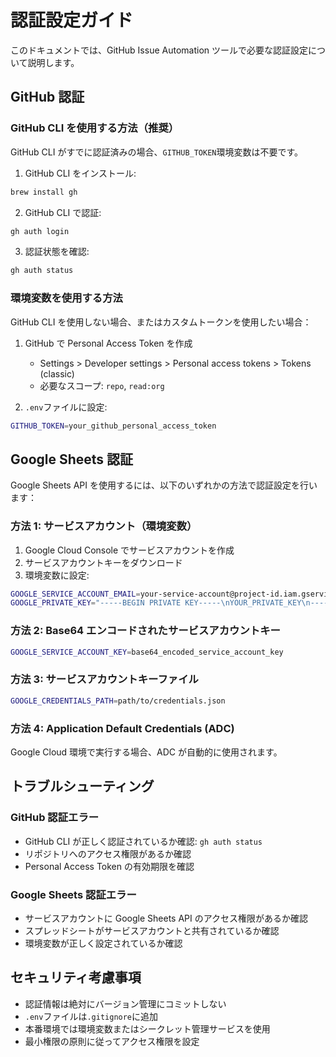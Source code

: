 # 認証設定ガイド

このドキュメントでは、GitHub Issue Automation ツールで必要な認証設定について説明します。

## GitHub 認証

### GitHub CLI を使用する方法（推奨）

GitHub CLI がすでに認証済みの場合、`GITHUB_TOKEN`環境変数は不要です。

1. GitHub CLI をインストール:

```bash
brew install gh
```

2. GitHub CLI で認証:

```bash
gh auth login
```

3. 認証状態を確認:

```bash
gh auth status
```

### 環境変数を使用する方法

GitHub CLI を使用しない場合、またはカスタムトークンを使用したい場合：

1. GitHub で Personal Access Token を作成
   - Settings > Developer settings > Personal access tokens > Tokens (classic)
   - 必要なスコープ: `repo`, `read:org`

2. `.env`ファイルに設定:

```bash
GITHUB_TOKEN=your_github_personal_access_token
```

## Google Sheets 認証

Google Sheets API を使用するには、以下のいずれかの方法で認証設定を行います：

### 方法 1: サービスアカウント（環境変数）

1. Google Cloud Console でサービスアカウントを作成
2. サービスアカウントキーをダウンロード
3. 環境変数に設定:

```bash
GOOGLE_SERVICE_ACCOUNT_EMAIL=your-service-account@project-id.iam.gserviceaccount.com
GOOGLE_PRIVATE_KEY="-----BEGIN PRIVATE KEY-----\nYOUR_PRIVATE_KEY\n-----END PRIVATE KEY-----\n"
```

### 方法 2: Base64 エンコードされたサービスアカウントキー

```bash
GOOGLE_SERVICE_ACCOUNT_KEY=base64_encoded_service_account_key
```

### 方法 3: サービスアカウントキーファイル

```bash
GOOGLE_CREDENTIALS_PATH=path/to/credentials.json
```

### 方法 4: Application Default Credentials (ADC)

Google Cloud 環境で実行する場合、ADC が自動的に使用されます。

## トラブルシューティング

### GitHub 認証エラー

- GitHub CLI が正しく認証されているか確認: `gh auth status`
- リポジトリへのアクセス権限があるか確認
- Personal Access Token の有効期限を確認

### Google Sheets 認証エラー

- サービスアカウントに Google Sheets API のアクセス権限があるか確認
- スプレッドシートがサービスアカウントと共有されているか確認
- 環境変数が正しく設定されているか確認

## セキュリティ考慮事項

- 認証情報は絶対にバージョン管理にコミットしない
- `.env`ファイルは`.gitignore`に追加
- 本番環境では環境変数またはシークレット管理サービスを使用
- 最小権限の原則に従ってアクセス権限を設定
